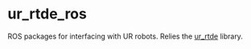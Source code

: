 # ur_rtde_ros

ROS packages for interfacing with UR robots. Relies the [ur_rtde](https://sdurobotics.gitlab.io/ur_rtde/) library.
